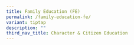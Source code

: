 ```yaml
---
title: Family Education (FE)
permalink: /family-education-fe/
variant: tiptap
description: ""
third_nav_title: Character & Citizen Education
---
```

